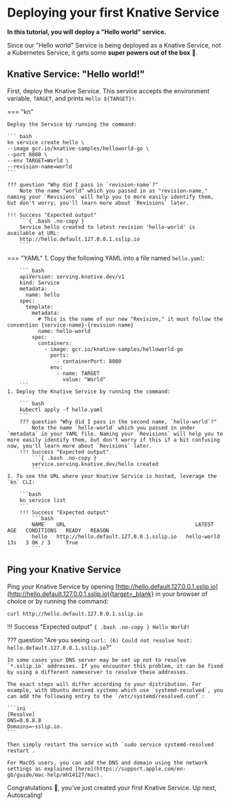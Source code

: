 # Deploying your first Knative Service

**In this tutorial, you will deploy a "Hello world" service.**

Since our "Hello world" Service is being deployed as a Knative Service, not a Kubernetes Service, it gets some **super powers out of the box** :rocket:.

## Knative Service: "Hello world!"

First, deploy the Knative Service. This service accepts the environment variable,
`TARGET`, and prints `Hello ${TARGET}!`.

=== "kn"

    Deploy the Service by running the command:

    ``` bash
    kn service create hello \
    --image gcr.io/knative-samples/helloworld-go \
    --port 8080 \
    --env TARGET=World \
    --revision-name=world
    ```

    ??? question "Why did I pass in `revision-name`?"
        Note the name "world" which you passed in as "revision-name," naming your `Revisions` will help you to more easily identify them, but don't worry, you'll learn more about `Revisions` later.

    !!! Success "Expected output"
        ```{ .bash .no-copy }
        Service hello created to latest revision 'hello-world' is available at URL:
        http://hello.default.127.0.0.1.sslip.io
        ```

=== "YAML"
    1. Copy the following YAML into a file named `hello.yaml`:

        ``` bash
        apiVersion: serving.knative.dev/v1
        kind: Service
        metadata:
          name: hello
        spec:
          template:
            metadata:
              # This is the name of our new "Revision," it must follow the convention {service-name}-{revision-name}
              name: hello-world
            spec:
              containers:
                - image: gcr.io/knative-samples/helloworld-go
                  ports:
                    - containerPort: 8080
                  env:
                    - name: TARGET
                      value: "World"
        ```
    1. Deploy the Knative Service by running the command:

        ``` bash
        kubectl apply -f hello.yaml
        ```
        ??? question "Why did I pass in the second name, `hello-world`?"
            Note the name `hello-world` which you passed in under `metadata` in your YAML file. Naming your `Revisions` will help you to more easily identify them, but don't worry if this if a bit confusing now, you'll learn more about `Revisions` later.
        !!! Success "Expected output"
            ```{ .bash .no-copy }
            service.serving.knative.dev/hello created
            ```
    1. To see the URL where your Knative Service is hosted, leverage the `kn` CLI:

        ```bash
        kn service list
        ```
        !!! Success "Expected output"
            ```bash
            NAME    URL                                          LATEST        AGE   CONDITIONS   READY   REASON
            hello   http://hello.default.127.0.0.1.sslip.io   hello-world   13s   3 OK / 3     True
            ```


## Ping your Knative Service

Ping your Knative Service by opening [http://hello.default.127.0.0.1.sslip.io](http://hello.default.127.0.0.1.sslip.io){target=_blank} in your browser of choice or by running the command:

```bash
curl http://hello.default.127.0.0.1.sslip.io
```

!!! Success "Expected output"
    ```{ .bash .no-copy }
    Hello World!
    ```

??? question "Are you seeing `curl: (6) Could not resolve host: hello.default.127.0.0.1.sslip.io`?"

    In some cases your DNS server may be set up not to resolve `*.sslip.io` addresses. If you encounter this problem, it can be fixed by using a different nameserver to resolve these addresses.

    The exact steps will differ according to your distribution. For example, with Ubuntu derived systems which use `systemd-resolved`, you can add the following entry to the `/etc/systemd/resolved.conf`:

    ```ini
    [Resolve]
    DNS=8.8.8.8
    Domains=~sslip.io.
    ```

    Then simply restart the service with `sudo service systemd-resolved restart`.

    For MacOS users, you can add the DNS and domain using the network settings as explained [here](https://support.apple.com/en-gb/guide/mac-help/mh14127/mac).

Congratulations :tada:, you've just created your first Knative Service. Up next, Autoscaling!
